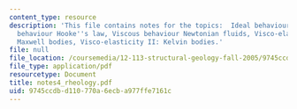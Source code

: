 ```yaml
---
content_type: resource
description: 'This file contains notes for the topics:  Ideal behaviours, Elastic
  behaviour Hooke''s law, Viscous behaviour Newtonian fluids, Visco-elasticity I:
  Maxwell bodies, Visco-elasticity II: Kelvin bodies.'
file: null
file_location: /coursemedia/12-113-structural-geology-fall-2005/9745ccdbd110770a6ecba977ffe7161c_notes4_rheology.pdf
file_type: application/pdf
resourcetype: Document
title: notes4_rheology.pdf
uid: 9745ccdb-d110-770a-6ecb-a977ffe7161c
---
```


